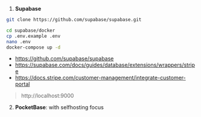 1. **Supabase**

```sh
git clone https://github.com/supabase/supabase.git

cd supabase/docker
cp .env.example .env
nano .env
docker-compose up -d
```

* https://github.com/supabase/supabase
* https://supabase.com/docs/guides/database/extensions/wrappers/stripe
* https://docs.stripe.com/customer-management/integrate-customer-portal

> http://localhost:9000

2. **PocketBase**: with selfhosting focus